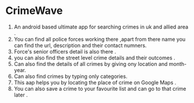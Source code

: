 # CrimeWave
1. An android based  ultimate app for searching crimes in uk and allied area .
2. You can find all police forces working there ,apart from there name you can find the url, description and their contact numners.
3. Force's senior officers detail is also there .
4. you can also find the street level crime details and their outcomes .
5. Can also find the details of all crimes by giving ony location and month-year.
6. Can also find crimes by typing only categories.
7. This aap helps you by locating the place of crime on Google Maps .
8. You can also save a crime to your favourite list and can go to that crime later .
